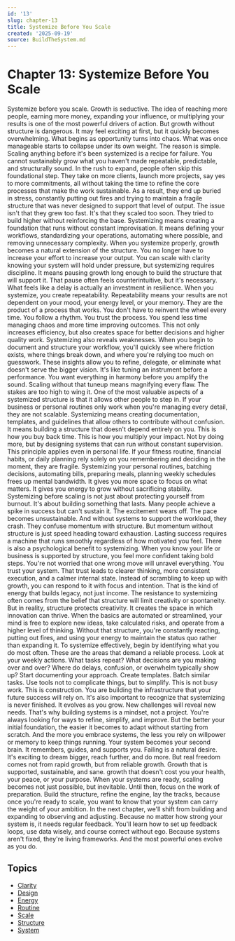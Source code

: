 ```yaml
---
id: '13'
slug: chapter-13
title: Systemize Before You Scale
created: '2025-09-19'
source: BuildTheSystem.md
---
```


# Chapter 13: Systemize Before You Scale

Systemize before you scale.
Growth is seductive.
The idea of reaching more people, earning more money, expanding your influence, or multiplying your results is one of the most powerful drivers of action.
But growth without structure is dangerous.
It may feel exciting at first, but it quickly becomes overwhelming.
What begins as opportunity turns into chaos.
What was once manageable starts to collapse under its own weight.
The reason is simple.
Scaling anything before it's been systemized is a recipe for failure.
You cannot sustainably grow what you haven't made repeatable, predictable, and structurally sound.
In the rush to expand, people often skip this foundational step.
They take on more clients, launch more projects, say yes to more commitments, all without taking the time to refine the core processes that make the work sustainable.
As a result, they end up buried in stress, constantly putting out fires and trying to maintain a fragile structure that was never designed to support that level of output.
The issue isn't that they grew too fast.
It's that they scaled too soon.
They tried to build higher without reinforcing the base.
Systemizing means creating a foundation that runs without constant improvisation.
It means defining your workflows, standardizing your operations, automating where possible, and removing unnecessary complexity.
When you systemize properly, growth becomes a natural extension of the structure.
You no longer have to increase your effort to increase your output.
You can scale with clarity knowing your system will hold under pressure, but systemizing requires discipline.
It means pausing growth long enough to build the structure that will support it.
That pause often feels counterintuitive, but it's necessary.
What feels like a delay is actually an investment in resilience.
When you systemize, you create repeatability.
Repeatability means your results are not dependent on your mood, your energy level, or your memory.
They are the product of a process that works.
You don't have to reinvent the wheel every time.
You follow a rhythm.
You trust the process.
You spend less time managing chaos and more time improving outcomes.
This not only increases efficiency, but also creates space for better decisions and higher quality work.
Systemizing also reveals weaknesses.
When you begin to document and structure your workflow, you'll quickly see where friction exists, where things break down, and where you're relying too much on guesswork.
These insights allow you to refine, delegate, or eliminate what doesn't serve the bigger vision.
It's like tuning an instrument before a performance.
You want everything in harmony before you amplify the sound.
Scaling without that tuneup means magnifying every flaw.
The stakes are too high to wing it.
One of the most valuable aspects of a systemized structure is that it allows other people to step in.
If your business or personal routines only work when you're managing every detail, they are not scalable.
Systemizing means creating documentation, templates, and guidelines that allow others to contribute without confusion.
It means building a structure that doesn't depend entirely on you.
This is how you buy back time.
This is how you multiply your impact.
Not by doing more, but by designing systems that can run without constant supervision.
This principle applies even in personal life.
If your fitness routine, financial habits, or daily planning rely solely on you remembering and deciding in the moment, they are fragile.
Systemizing your personal routines, batching decisions, automating bills, preparing meals, planning weekly schedules frees up mental bandwidth.
It gives you more space to focus on what matters.
It gives you energy to grow without sacrificing stability.
Systemizing before scaling is not just about protecting yourself from burnout.
It's about building something that lasts.
Many people achieve a spike in success but can't sustain it.
The excitement wears off.
The pace becomes unsustainable.
And without systems to support the workload, they crash.
They confuse momentum with structure.
But momentum without structure is just speed heading toward exhaustion.
Lasting success requires a machine that runs smoothly regardless of how motivated you feel.
There is also a psychological benefit to systemizing.
When you know your life or business is supported by structure, you feel more confident taking bold steps.
You're not worried that one wrong move will unravel everything.
You trust your system.
That trust leads to clearer thinking, more consistent execution, and a calmer internal state.
Instead of scrambling to keep up with growth, you can respond to it with focus and intention.
That is the kind of energy that builds legacy, not just income.
The resistance to systemizing often comes from the belief that structure will limit creativity or spontaneity.
But in reality, structure protects creativity.
It creates the space in which innovation can thrive.
When the basics are automated or streamlined, your mind is free to explore new ideas, take calculated risks, and operate from a higher level of thinking.
Without that structure, you're constantly reacting, putting out fires, and using your energy to maintain the status quo rather than expanding it.
To systemize effectively, begin by identifying what you do most often.
These are the areas that demand a reliable process.
Look at your weekly actions.
What tasks repeat?
What decisions are you making over and over?
Where do delays, confusion, or overwhelm typically show up?
Start documenting your approach.
Create templates.
Batch similar tasks.
Use tools not to complicate things, but to simplify.
This is not busy work.
This is construction.
You are building the infrastructure that your future success will rely on.
It's also important to recognize that systemizing is never finished.
It evolves as you grow.
New challenges will reveal new needs.
That's why building systems is a mindset, not a project.
You're always looking for ways to refine, simplify, and improve.
But the better your initial foundation, the easier it becomes to adapt without starting from scratch.
And the more you embrace systems, the less you rely on willpower or memory to keep things running.
Your system becomes your second brain.
It remembers, guides, and supports you.
Failing is a natural desire.
It's exciting to dream bigger, reach further, and do more.
But real freedom comes not from rapid growth, but from reliable growth.
Growth that is supported, sustainable, and sane. growth that doesn't cost you your health, your peace, or your purpose.
When your systems are ready, scaling becomes not just possible, but inevitable.
Until then, focus on the work of preparation.
Build the structure, refine the engine, lay the tracks, because once you're ready to scale, you want to know that your system can carry the weight of your ambition.
In the next chapter, we'll shift from building and expanding to observing and adjusting.
Because no matter how strong your system is, it needs regular feedback.
You'll learn how to set up feedback loops, use data wisely, and course correct without ego.
Because systems aren't fixed, they're living frameworks.
And the most powerful ones evolve as you do.

## Topics
- [Clarity](docs/topics/clarity.md)
- [Design](docs/topics/design.md)
- [Energy](docs/topics/energy.md)
- [Routine](docs/topics/routine.md)
- [Scale](docs/topics/scale.md)
- [Structure](docs/topics/structure.md)
- [System](docs/topics/system.md)

